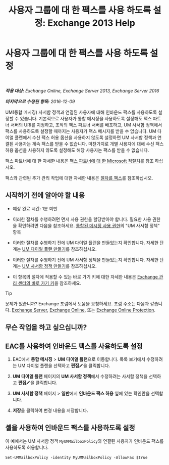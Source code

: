 ﻿---
title: '사용자 그룹에 대 한 팩스를 사용 하도록 설정: Exchange 2013 Help'
TOCTitle: 사용자 그룹에 대 한 팩스를 사용 하도록 설정
ms:assetid: b8d9f54d-ff06-4942-83e1-fc6c4ad02178
ms:mtpsurl: https://technet.microsoft.com/ko-kr/library/Ee423556(v=EXCHG.150)
ms:contentKeyID: 52058028
ms.date: 05/22/2018
mtps_version: v=EXCHG.150
ms.translationtype: MT
---

# 사용자 그룹에 대 한 팩스를 사용 하도록 설정

 

_**적용 대상:** Exchange Online, Exchange Server 2013, Exchange Server 2016_

_**마지막으로 수정된 항목:** 2016-12-09_

UM(통합 메시징) 사서함 정책과 연결된 사용자에 대해 인바운드 팩스를 사용하도록 설정할 수 있습니다. 기본적으로 사용자가 통합 메시징을 사용하도록 설정해도 팩스 파트너 서버의 URI를 지정하고, 조직의 팩스 파트너 서버를 배포하고, UM 사서함 정책에서 팩스를 사용하도록 설정할 때까지는 사용자가 팩스 메시지를 받을 수 없습니다. UM 다이얼 플랜에서 수신 팩스 허용 옵션을 사용하지 않도록 설정하면 UM 사서함 정책과 연결된 사용자는 계속 팩스를 받을 수 없습니다. 마찬가지로 개별 사용자에 대해 수신 팩스 허용 옵션을 사용하지 않도록 설정해도 해당 사용자는 팩스를 받을 수 없습니다.

팩스 파트너에 대 한 자세한 내용은 [팩스 파트너에 대 한 Microsoft 적절치](https://go.microsoft.com/fwlink/?linkid=190238)를 참조 하십시오.

팩스와 관련된 추가 관리 작업에 대한 자세한 내용은 [절차를 팩스](faxing-procedures-exchange-2013-help.md)를 참조하십시오.

## 시작하기 전에 알아야 할 내용

  - 예상 완료 시간: 1분 미만

  - 이러한 절차를 수행하려면 먼저 사용 권한을 할당받아야 합니다. 필요한 사용 권한을 확인하려면 다음을 참조하세요. [통합된 메시징 사용 권한](unified-messaging-permissions-exchange-2013-help.md)의 "UM 사서함 정책" 항목

  - 이러한 절차를 수행하기 전에 UM 다이얼 플랜을 만들었는지 확인합니다. 자세한 단계는 [UM 다이얼 플랜 만들기](create-a-um-dial-plan-exchange-2013-help.md)를 참조하십시오.

  - 이러한 절차를 수행하기 전에 UM 사서함 정책을 만들었는지 확인합니다. 자세한 단계는 [UM 사서함 정책 만들기](create-a-um-mailbox-policy-exchange-2013-help.md)를 참조하십시오.

  - 이 항목의 절차에 적용할 수 있는 바로 가기 키에 대한 자세한 내용은 [Exchange 관리 센터의 바로 가기 키](keyboard-shortcuts-in-the-exchange-admin-center-exchange-online-protection-help.md)을 참조하세요.


> [!TIP]
> 문제가 있습니까? Exchange 포럼에서 도움을 요청하세요. 포럼 주소는 다음과 같습니다. <A href="https://go.microsoft.com/fwlink/p/?linkid=60612">Exchange Server</A>, <A href="https://go.microsoft.com/fwlink/p/?linkid=267542">Exchange Online</A>, 또는 <A href="https://go.microsoft.com/fwlink/p/?linkid=285351">Exchange Online Protection</A>.



## 무슨 작업을 하고 싶으십니까?

## EAC를 사용하여 인바운드 팩스를 사용하도록 설정

1.  EAC에서 **통합 메시징** \> **UM 다이얼 플랜**으로 이동합니다. 목록 보기에서 수정하려는 UM 다이얼 플랜을 선택하고 **편집**![편집 아이콘](images/JJ218640.6f53ccb2-1f13-4c02-bea0-30690e6ea71d(EXCHG.150).gif "편집 아이콘")을 클릭합니다.

2.  **UM 다이얼 플랜** 페이지의 **UM 사서함 정책**에서 수정하려는 사서함 정책을 선택하고 **편집**![편집 아이콘](images/JJ218640.6f53ccb2-1f13-4c02-bea0-30690e6ea71d(EXCHG.150).gif "편집 아이콘")을 클릭합니다.

3.  **UM 사서함 정책** 페이지 \> **일반**에서 **인바운드 팩스 허용** 옆에 있는 확인란을 선택합니다.

4.  **저장**을 클릭하여 변경 내용을 저장합니다.

## 셸을 사용하여 인바운드 팩스를 사용하도록 설정

이 예에서는 UM 사서함 정책 `MyUMMailboxPolicy`와 연결된 사용자가 인바운드 팩스를 사용하도록 허용합니다.

    Set-UMMailboxPolicy -identity MyUMMailboxPolicy -AllowFax $true

